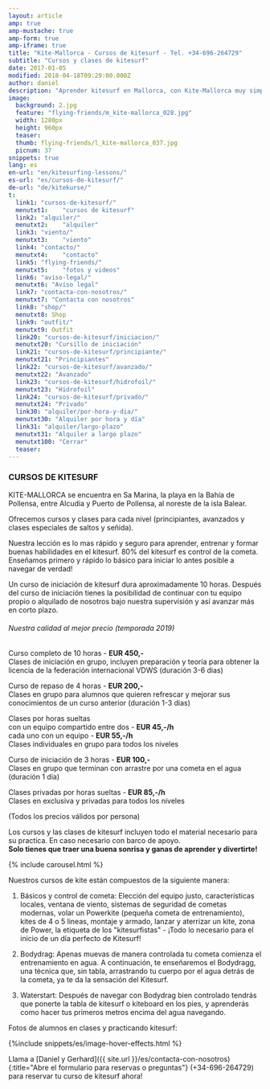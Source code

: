 ```yaml
---
layout: article
amp: true
amp-mustache: true
amp-form: true
amp-iframe: true
title: "Kite-Mallorca - Cursos de kitesurf - Tel. +34-696-264729"
subtitle: "Cursos y clases de kitesurf"
date: 2017-01-05
modified: 2018-04-18T09:29:00.000Z
author: daniel
description: "Aprender kitesurf en Mallorca, con Kite-Mallorca muy simple: cursos y lecciones para principiantes y avanzados. Todo el material incluido: kite, tabla, arnes, neopreno."
image:
  background: 2.jpg
  feature: "flying-friends/m_kite-mallorca_028.jpg"
  width: 1280px
  height: 960px
  teaser:
  thumb: flying-friends/l_kite-mallorca_037.jpg
  picnum: 37
snippets: true
lang: es
en-url: "en/kitesurfing-lessons/"
es-url: "es/cursos-de-kitesurf/"
de-url: "de/kitekurse/"
t:
  link1: "cursos-de-kitesurf/"
  menutxt1:    "cursos de kitesurf"
  link2: "alquiler/"
  menutxt2:    "alquiler"
  link3: "viento/"
  menutxt3:    "viento"
  link4: "contacto/"
  menutxt4:    "contacto"
  link5: "flying-friends/"
  menutxt5:    "fotos y videos"
  link6: "aviso-legal/"
  menutxt6: "Aviso legal"
  link7: "contacta-con-nosotros/"
  menutxt7: "Contacta con nosotros"
  link8: "shop/"
  menutxt8: Shop
  link9: "outfit/"
  menutxt9: Outfit
  link20: "cursos-de-kitesurf/iniciacion/"
  menutxt20: "Cursillo de iniciación"
  link21: "cursos-de-kitesurf/principiante/"
  menutxt21: "Principiantes"
  link22: "cursos-de-kitesurf/avanzado/"
  menutxt22: "Avanzado"
  link23: "cursos-de-kitesurf/hidrofoil/"
  menutxt23: "Hidrofoil"
  link24: "cursos-de-kitesurf/privado/"
  menutxt24: "Privado"
  link30: "alquiler/por-hora-y-dia/"
  menutxt30: "Alquiler por hora y día"
  link31: "alquiler/largo-plazo"
  menutxt31: "Alquiler a largo plazo"
  menutxt100: "Cerrar"
  teaser:
---
```


### CURSOS DE KITESURF  

KITE-MALLORCA se encuentra en Sa Marina, la playa en la Bahía de Pollensa, entre Alcudia y Puerto de Pollensa, al noreste de la isla Balear.  

Ofrecemos cursos y clases para cada nivel (principiantes, avanzados y clases especiales de saltos y señida).  

Nuestra lección es lo mas rápido y seguro para aprender, entrenar y formar buenas habilidades en el kitesurf. 80% del kitesurf es control de la cometa. Enseñamos primero y rápido lo básico para iniciar lo antes posible a navegar de verdad!  

Un curso de iniciación de kitesurf dura aproximadamente 10 horas. Después del curso de iniciación tienes la posibilidad de continuar con tu equipo propio o alquilado de nosotros bajo nuestra supervisión y así avanzar más en corto plazo.  

###### Nuestra calidad al mejor precio (temporada 2019)  

Curso completo de 10 horas - **EUR 450,-**  
Clases de iniciación en grupo, incluyen preparación y teoría para obtener la licencia de la federación internacional VDWS (duración 3-6 dias)  

Curso de repaso de 4 horas - **EUR 200,-**  
Clases en grupo para alumnos que quieren refrescar y mejorar sus conocimientos de un curso anterior (duración 1-3 dias)  

Clases por horas sueltas  
con un equipo compartido entre dos - **EUR 45,-/h**  
cada uno con un equipo - **EUR 55,-/h**  
Clases individuales en grupo para todos los niveles  

Curso de iniciación de 3 horas - **EUR 100,-**  
Clases en grupo que terminan con arrastre por una cometa en el agua (duración 1 dia)  

Clases privadas por horas sueltas - **EUR 85,-/h**  
Clases en exclusiva y privadas para todos los niveles  

(Todos los precios válidos por persona)  

Los cursos y las clases de kitesurf incluyen todo el material necesario para su practica. En caso necesario con barco de apoyo.  
**Solo tienes que traer una buena sonrisa y ganas de aprender y divertirte!**  

{% include carousel.html %}  

Nuestros cursos de kite están compuestos de la siguiente manera:  

1) Básicos y control de cometa: Elección del equipo justo, características locales, ventana de viento, sistemas de seguridad de cometas modernas, volar un Powerkite (pequeña cometa de entrenamiento), kites de 4 o 5 lineas, montaje y armado, lanzar y aterrizar un kite, zona de Power, la etiqueta de los "kitesurfistas" - ¡Todo lo necesario para el inicio de un día perfecto de Kitesurf!  

2) Bodydrag: Apenas muevas de manera controlada tu cometa comienza el entrenamiento en agua. A continuación, te enseñaremos el Bodydragg, una tècnica que, sin tabla, arrastrando tu cuerpo por el agua detrás de la cometa, ya te da la sensación del Kitesurf.  

3) Waterstart: Después de navegar con Bodydrag bien controlado tendrás que ponerte la tabla de kitesurf o kiteboard en los pies, y aprenderás como hacer tus primeros metros encima del agua navegando.  

Fotos de alumnos en clases y practicando kitesurf:  

{%include snippets/es/image-hover-effects.html %}  

Llama a [Daniel y Gerhard]({{ site.url }}/es/contacta-con-nosotros){:title="Abre el formulario para reservas o preguntas"} (+34-696-264729)  para reservar tu curso de kitesurf ahora!  

